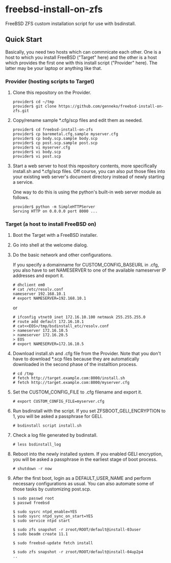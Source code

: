 # freebsd-install-on-zfs
FreeBSD ZFS custom installation script for use with bsdinstall.

## Quick Start
Basically, you need two hosts which can commnicate each other. One is a host to which you install FreeBSD ("Target" here) and the other is a host which provides the first one with this install script ("Provider" here). The latter may be your laptop or anything like that.

### Provider (hosting scripts to Target)
1. Clone this repository on the Provider.
    ```
    provider$ cd ~/tmp
    provider$ git clone https://github.com/genneko/freebsd-install-on-zfs.git
    ```

2. Copy/rename sample \*.cfg/scp files and edit them as needed.
    ```
    provider$ cd freebsd-install-on-zfs
    provider$ cp baremetal.cfg.sample myserver.cfg
    provider$ cp body.scp.sample body.scp
    provider$ cp post.scp.sample post.scp
    provider$ vi myserver.cfg
    provider$ vi body.scp
    provider$ vi post.scp
    ```

3. Start a web server to host this repository contents, more specifically install.sh and \*.cfg/scp files. Off course, you can also put those files into your existing web server's document directory instead of newly starting a service.

    One way to do this is using the python's built-in web server module as follows.
    ```
    provider$ python -m SimpleHTTPServer
    Serving HTTP on 0.0.0.0 port 8000 ...
    ```

### Target (a host to install FreeBSD on)
1. Boot the Target with a FreeBSD installer.

2. Go into shell at the welcome dialog.

3. Do the basic network and other configurations.

    If you specify a domainname for CUSTOM_CONFIG_BASEURL in .cfg, you also have to set NAMESERVER to one of the available nameserver IP addresses and export it.
    ```
    # dhclient em0
    # cat /etc/resolv.conf
    nameserver 192.168.10.1
    # export NAMESERVER=192.168.10.1
    ```
    or
    ```
    # ifconfig vtnet0 inet 172.16.10.100 netmask 255.255.255.0
    # route add default 172.16.10.1
    # cat<<EOS>/tmp/bsdinstall_etc/resolv.conf
    > nameserver 172.16.10.5
    > nameserver 172.16.20.5
    > EOS
    # export NAMESERVER=172.16.10.5
    ```

4. Download install.sh and .cfg file from the Provider. Note that you don't have to download \*.scp files because they are automatically downloaded in the second phase of the installtion process.
    ```
    # cd /tmp
    # fetch http://target.example.com:8000/install.sh
    # fetch http://target.example.com:8000/myserver.cfg
    ```

5. Set the CUSTOM_CONFIG_FILE to .cfg filename and export it.
    ```
    # export CUSTOM_CONFIG_FILE=myserver.cfg
    ```

6. Run bsdinstall with the script.
    If you set ZFSBOOT_GELI_ENCRYPTION to 1, you will be asked a passphrase for GELI.
    ```
    # bsdinstall script install.sh
    ```

7. Check a log file generated by bsdinstall.
    ```
    # less bsdinstall_log
    ```

8. Reboot into the newly installed system.
    If you enabled GELI encryption, you will be asked a passphrase in the earliest stage of boot process.
    ```
    # shutdown -r now
    ```

9. After the first boot, login as a DEFAULT_USER_NAME and perform necessary configurations as usual. You can also automate some of those tasks by customizing post.scp.
    ```
    $ sudo passwd root
    $ passwd freebsd
    
    $ sudo sysrc ntpd_enable=YES
    $ sudo sysrc ntpd_sync_on_start=YES
    $ sudo service ntpd start
    
    $ sudo zfs snapshot -r zroot/ROOT/default@install-03user
    $ sudo beadm create 11.1
    
    $ sudo freebsd-update fetch install
    
    $ sudo zfs snapshot -r zroot/ROOT/default@install-04up2p4
    ..
    ```


